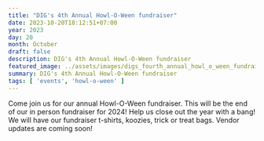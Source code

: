 ```yaml
---
title: "DIG's 4th Annual Howl-O-Ween fundraiser"
date: 2023-10-20T18:12:51+07:00
year: 2023
day: 20
month: October
draft: false
description: DIG's 4th Annual Howl-O-Ween fundraiser
featured_image: ../assets/images/digs_fourth_annual_howl_o_ween_fundraiser/392951907_10159658630722314_6408801779845286482_n.jpg
summary: DIG's 4th Annual Howl-O-Ween fundraiser
tags: [ 'events', 'howl-o-ween' ]
---
```


Come join us for our annual Howl-O-Ween fundraiser. This will be the end of our in person fundraiser for 2024! Help us close out the year with a bang!
We will have our fundraiser t-shirts, koozies, trick or treat bags.
Vendor updates are coming soon! 